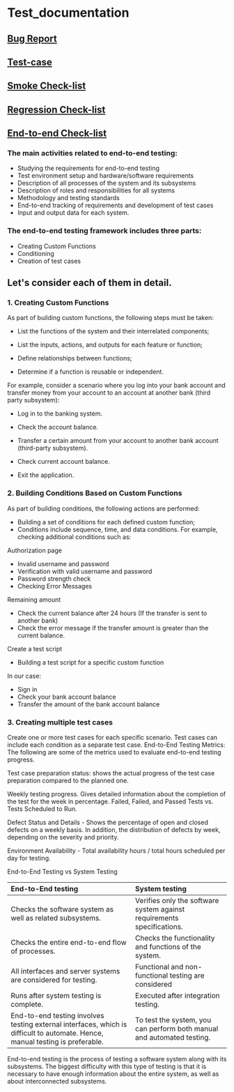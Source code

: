 # Test_documentation
## <a href="https://docs.google.com/spreadsheets/d/1KdNTA0hFw6A5MpJC4s6eHADl7M2IUhNn/edit?usp=drive_link&ouid=103971371528254064968&rtpof=true&sd=true">Bug Report</a>
## <a href="https://docs.google.com/spreadsheets/d/1WjB6RFr5Pk_GUD2tnbYydGwPaWzpmXaM/edit?usp=drive_link&ouid=103971371528254064968&rtpof=true&sd=true">Test-case</a>
## <a href="https://docs.google.com/spreadsheets/d/1BVT8OtNYTwFA50-1MKVJTuhFsKiYJ_x5/edit?usp=drive_link&ouid=103971371528254064968&rtpof=true&sd=true">Smoke Check-list</a>
## <a href="https://docs.google.com/spreadsheets/d/1YJkm-fq_NL46XQMU88O-kISBW6wQzw3hyYvd6NdSazs/edit?usp=sharing">Regression Check-list</a>
## <a href="">End-to-end Check-list</a>
### The main activities related to end-to-end testing:
+ Studying the requirements for end-to-end testing
+ Test environment setup and hardware/software requirements
+ Description of all processes of the system and its subsystems
+ Description of roles and responsibilities for all systems
+ Methodology and testing standards
+ End-to-end tracking of requirements and development of test cases
+ Input and output data for each system.
### The end-to-end testing framework includes three parts:
+ Creating Custom Functions
+ Conditioning
+ Creation of test cases

## Let's consider each of them in detail.
### 1. Creating Custom Functions
As part of building custom functions, the following steps must be taken:

+ List the functions of the system and their interrelated components;

+ List the inputs, actions, and outputs for each feature or function;

+ Define relationships between functions;

+ Determine if a function is reusable or independent.

For example, consider a scenario where you log into your bank account and transfer money from your account to an account at another bank (third party subsystem):

+ Log in to the banking system.

+ Check the account balance.

+ Transfer a certain amount from your account to another bank account (third-party subsystem).

+ Check current account balance.

+ Exit the application.

### 2. Building Conditions Based on Custom Functions
As part of building conditions, the following actions are performed:
+ Building a set of conditions for each defined custom function;
+ Conditions include sequence, time, and data conditions.
For example, checking additional conditions such as:

Authorization page

+ Invalid username and password
+ Verification with valid username and password
+ Password strength check
+ Checking Error Messages

Remaining amount

+ Check the current balance after 24 hours (If the transfer is sent to another bank)
+ Check the error message if the transfer amount is greater than the current balance.

Create a test script
+ Building a test script for a specific custom function

In our case:

+ Sign in
+ Check your bank account balance
+ Transfer the amount of the bank account balance

### 3. Creating multiple test cases

Create one or more test cases for each specific scenario. Test cases can include each condition as a separate test case.
End-to-End Testing Metrics:
The following are some of the metrics used to evaluate end-to-end testing progress.

Test case preparation status: shows the actual progress of the test case preparation compared to the planned one.

Weekly testing progress. Gives detailed information about the completion of the test for the week in percentage. Failed, Failed, and Passed Tests vs. Tests Scheduled to Run.

Defect Status and Details - Shows the percentage of open and closed defects on a weekly basis. In addition, the distribution of defects by week, depending on the severity and priority.

Environment Availability - Total availability hours / total hours scheduled per day for testing.

End-to-End Testing vs System Testing

|End-to-End testing|System testing|
|:--|:--|
|Checks the software system as well as related subsystems.|Verifies only the software system against requirements specifications.|
|Checks the entire end-to-end flow of processes.|Checks the functionality and functions of the system.|
|All interfaces and server systems are considered for testing.|Functional and non-functional testing are considered|
|Runs after system testing is complete.|Executed after integration testing.|
|End-to-end testing involves testing external interfaces, which is difficult to automate. Hence, manual testing is preferable.|To test the system, you can perform both manual and automated testing.|

End-to-end testing is the process of testing a software system along with its subsystems. The biggest difficulty with this type of testing is that it is necessary to have enough information about the entire system, as well as about interconnected subsystems.
